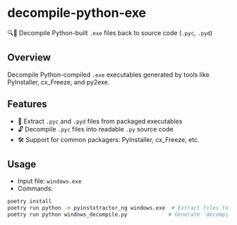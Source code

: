 # decompile-python-exe
🔍🧩 Decompile Python-built `.exe` files back to source code (`.pyc`, `.pyd`)

## Overview
Decompile Python-compiled `.exe` executables generated by tools like PyInstaller, cx_Freeze, and py2exe.

## Features
- 🧵 Extract `.pyc` and `.pyd` files from packaged executables  
- 🔓 Decompile `.pyc` files into readable `.py` source code  
- 🛠 Support for common packagers: PyInstaller, cx_Freeze, etc.  

## Usage

- Input file: `windows.exe`
- Commands:
```bash
poetry install
poetry run python -m pyinstxtractor_ng windows.exe  # Extract files to `windows.exe_extracted`
poetry run python windows_decompile.py             # Generate `decompiled_Main.py`
```
